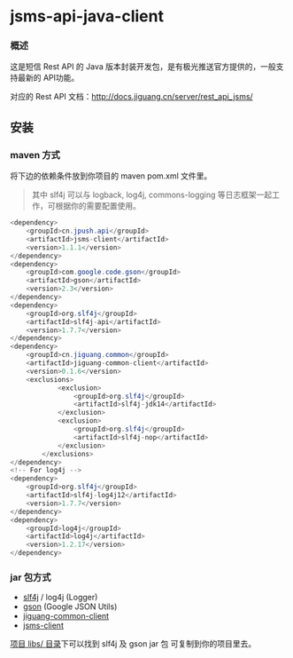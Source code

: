 # jsms-api-java-client

### 概述
这是短信 Rest API 的 Java 版本封装开发包，是有极光推送官方提供的，一般支持最新的 API功能。

对应的 Rest API 文档：http://docs.jiguang.cn/server/rest_api_jsms/

## 安装

### maven 方式
将下边的依赖条件放到你项目的 maven pom.xml 文件里。
> 其中 slf4j 可以与 logback, log4j, commons-logging 等日志框架一起工作，可根据你的需要配置使用。

```Java
<dependency>
    <groupId>cn.jpush.api</groupId>
    <artifactId>jsms-client</artifactId>
    <version>1.1.1</version>
</dependency>
<dependency>
	<groupId>com.google.code.gson</groupId>
	<artifactId>gson</artifactId>
	<version>2.3</version>
</dependency>
<dependency>
	<groupId>org.slf4j</groupId>
	<artifactId>slf4j-api</artifactId>
	<version>1.7.7</version>
</dependency>
<dependency>
	<groupId>cn.jiguang.common</groupId>
	<artifactId>jiguang-common-client</artifactId>
	<version>0.1.6</version>
	<exclusions>
            <exclusion>
                <groupId>org.slf4j</groupId>
                <artifactId>slf4j-jdk14</artifactId>
            </exclusion>
            <exclusion>
                <groupId>org.slf4j</groupId>
                <artifactId>slf4j-nop</artifactId>
            </exclusion>
        </exclusions>
</dependency>
<!-- For log4j -->
<dependency>
	<groupId>org.slf4j</groupId>
	<artifactId>slf4j-log4j12</artifactId>
	<version>1.7.7</version>
</dependency>
<dependency>
	<groupId>log4j</groupId>
	<artifactId>log4j</artifactId>
	<version>1.2.17</version>
</dependency>
```

### jar 包方式
* [slf4j](http://www.slf4j.org/) / log4j (Logger)
* [gson](https://code.google.com/p/google-gson/) (Google JSON Utils)
* [jiguang-common-client](https://github.com/jpush/jiguang-java-client-common)
* [jsms-client](https://github.com/jpush/jsms-api-java-client/releases/download/jsms-client-1.1.1/jsms-client-1.1.1.jar)

[项目 libs/ 目录](https://github.com/jpush/jsms-api-java-client/tree/master/libs)下可以找到 slf4j 及 gson jar 包 可复制到你的项目里去。
